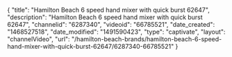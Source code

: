 {
    "title": "Hamilton Beach  6 speed hand mixer with quick burst 62647",
    "description": "Hamilton Beach  6 speed hand mixer with quick burst 62647",
    "channelid": "6287340",
    "videoid": "66785521",
    "date_created": "1468527518",
    "date_modified": "1491590423",
    "type": "captivate",
    "layout": "channelVideo",
    "url": "\/hamilton-beach-brands\/hamilton-beach-6-speed-hand-mixer-with-quick-burst-62647\/6287340-66785521"
}